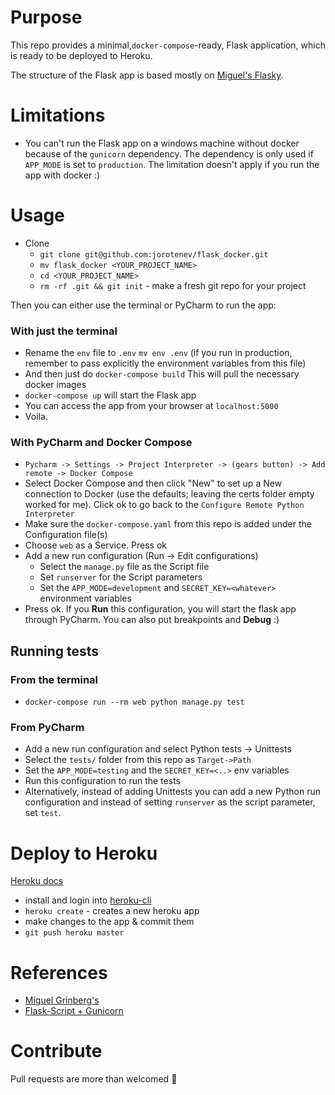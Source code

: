 # Purpose
This repo provides a minimal,`docker-compose`-ready, Flask application, which is ready to be deployed to Heroku.

The structure of the Flask app is based mostly on [Miguel's Flasky](https://github.com/miguelgrinberg/flasky).

# Limitations
* You can't run the Flask app on a windows machine without docker because of the `gunicorn`
dependency. The dependency is only used if `APP_MODE` is set to `production`. The limitation doesn't apply if you run the app with docker :)


# Usage
* Clone
  * `git clone git@github.com:jorotenev/flask_docker.git`
  * `mv flask_docker <YOUR_PROJECT_NAME>`
  * `cd <YOUR_PROJECT_NAME>`
  * `rm -rf .git && git init` - make a fresh git repo for your project

Then you can either use the terminal or PyCharm
to run the app:

### With just the terminal

* Rename the `env` file to `.env`
`mv env .env` (if you run in production, remember to pass explicitly the environment variables from this file)
* And then just do
`docker-compose build`
This will pull the necessary docker images
*   `docker-compose up`
will start the Flask app
* You can access the app from your browser at `localhost:5000`
* Voila.

### With PyCharm and Docker Compose
* `Pycharm -> Settings -> Project Interpreter -> (gears button) -> Add remote -> Docker Compose`
* Select Docker Compose and then click "New" to set up a New connection to Docker (use the defaults; leaving the certs folder empty worked for me). Click ok to go back to the `Configure Remote Python Interpreter`
* Make sure the `docker-compose.yaml` from this repo is added under the Configuration file(s)
* Choose `web` as a Service. Press ok
* Add a new run configuration (Run -> Edit configurations)
  * Select the `manage.py` file as the Script file
  * Set `runserver` for the Script parameters
  * Set the `APP_MODE=development` and `SECRET_KEY=<whatever>` environment variables
* Press ok. If you **Run** this configuration, you will start the flask app through PyCharm. You can also put breakpoints and **Debug** :)



## Running tests
### From the terminal

* `docker-compose run --rm web python manage.py test`

### From PyCharm
* Add a new run configuration and select Python tests -> Unittests
* Select the `tests/` folder from this repo as `Target->Path`
* Set the `APP_MODE=testing` and the `SECRET_KEY=<..>` env variables
* Run this configuration to run the tests
* Alternatively, instead of adding Unittests you can add a new Python run configuration and instead of setting `runserver` as the script parameter, set `test`.


# Deploy to Heroku
[Heroku docs](https://devcenter.heroku.com/articles/git#creating-a-heroku-remote)

* install and login into [heroku-cli](https://devcenter.heroku.com/articles/heroku-cli#download-and-install)
* `heroku create` - creates a new heroku app
* make changes to the app & commit them
* `git push heroku master`

# References
* [Miguel Grinberg's](https://github.com/miguelgrinberg/flasky)
* [Flask-Script + Gunicorn](http://stackoverflow.com/questions/14566570/how-to-use-flask-script-and-gunicorn)


# Contribute
Pull requests are more than welcomed :see_no_evil:
